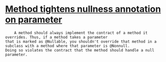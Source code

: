 # [Method tightens nullness annotation on parameter](https://spotbugs.readthedocs.io/en/latest/bugDescriptions.html#NP_METHOD_PARAMETER_RELAXING_ANNOTATION)

        A method should always implement the contract of a method it overrides. Thus, if a method takes a parameter
    that is marked as @Nullable, you shouldn't override that method in a subclass with a method where that parameter is @Nonnull.
    Doing so violates the contract that the method should handle a null parameter.